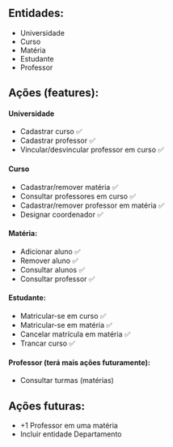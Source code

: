 ## Entidades:

- Universidade
- Curso
- Matéria
- Estudante
- Professor

## Ações (features):

#### Universidade

- Cadastrar curso ✅
- Cadastrar professor ✅
- Vincular/desvincular professor em curso ✅

#### Curso

- Cadastrar/remover matéria ✅
- Consultar professores em curso ✅
- Cadastrar/remover professor em matéria ✅
- Designar coordenador ✅

#### Matéria:

- Adicionar aluno ✅
- Remover aluno ✅
- Consultar alunos ✅
- Consultar professor ✅

#### Estudante:

- Matricular-se em curso ✅
- Matricular-se em matéria ✅
- Cancelar matrícula em matéria ✅
- Trancar curso ✅

#### Professor (terá mais ações futuramente):

- Consultar turmas (matérias)

## Ações futuras: 
- +1 Professor em uma matéria
- Incluir entidade Departamento
